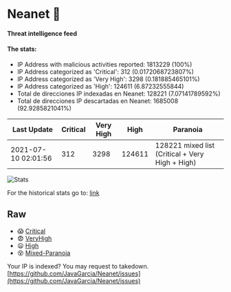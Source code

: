 # Neanet :hocho:
#### Threat intelligence feed
#### The stats:

- IP Address with malicious activities reported: 1813229 (100%)
- IP Address categorized as 'Critical':  312 (0.0172068723807%)
- IP Address categorized as 'Very High':  3298 (0.181885465101%)
- IP Address categorized as 'High':  124611 (6.87232555844)
- Total de direcciones IP indexadas en Neanet:  128221 (7.07141789592%)
- Total de direcciones IP descartadas en Neanet:  1685008 (92.9285821041%)

| Last Update | Critical | Very High | High | Paranoia |
| --- | --- | --- | --- | --- |
| 2021-07-10 02:01:56 | 312 | 3298 | 124611 | 128221 mixed list (Critical + Very High + High)|

![Stats](https://docs.google.com/spreadsheets/d/e/2PACX-1vSnaNMIXVabIpDJjufMlzH7poXnshF3mgd8Is1g9ytUEzVsP5my4Trn8f-xkoLLQ38xpL3HtmUexLo6/pubchart?oid=501124687&format=image)

For the historical stats go to: [link](/stats.csv)
## Raw
- :scream: [Critical](https://raw.githubusercontent.com/JavaGarcia/Neanet/master/blacklists/neanet_critical.txt)
- :fearful: [VeryHigh](https://raw.githubusercontent.com/JavaGarcia/Neanet/master/blacklists/neanet_veryHigh.txtt)
- :frowning: [High](https://raw.githubusercontent.com/JavaGarcia/Neanet/master/blacklists/neanet_high.txt)
- :dizzy_face: [Mixed-Paranoia](https://raw.githubusercontent.com/JavaGarcia/Neanet/master/blacklists/neanet_all.txt)


Your IP is indexed? You may request to takedown. [https://github.com/JavaGarcia/Neanet/issues](https://github.com/JavaGarcia/Neanet/issues)






























































































































































































































































































































































































































































































































































































































































































































































































































































































































































































































































































































































































































































































































































































































































































































































































































































































































































































































































































































































































































































































































































































































































































































































































































































































































































































































































































































































































































































































































































































































































































































































































































































































































































































































































































































































































































































































































































































































































































































































































































































































































































































































































































































































































































































































































































































































































































































































































































































































































































































































































































































































































































































































































































































































































































































































































































































































































































































































































































































































































































































































































































































































































































































































































































































































































































































































































































































































































































































































































































































































































































































































































































































































































































































































































































































































































































































































